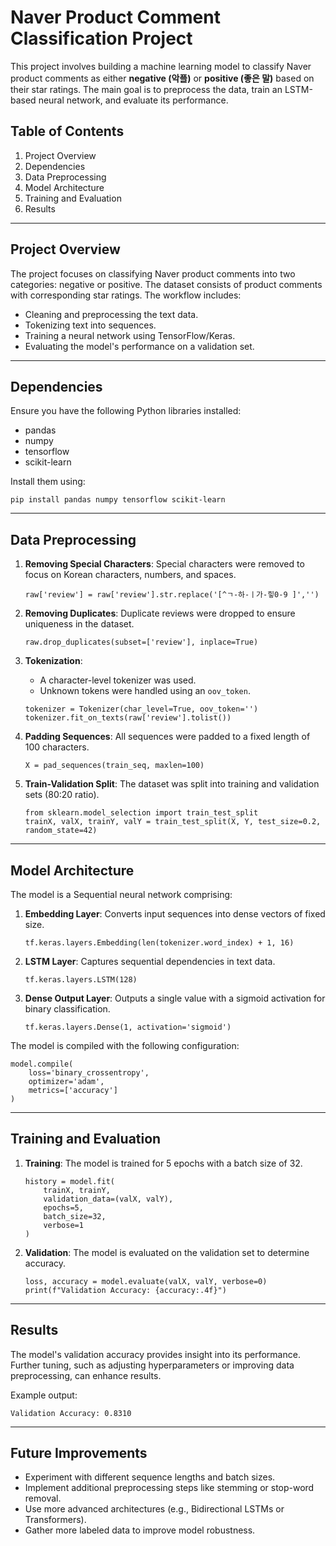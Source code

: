 # Naver Product Comment Classification Project

This project involves building a machine learning model to classify Naver product comments as either **negative (악플)** or **positive (좋은 말)** based on their star ratings. The main goal is to preprocess the data, train an LSTM-based neural network, and evaluate its performance.

## Table of Contents

1. Project Overview
2. Dependencies
3. Data Preprocessing
4. Model Architecture
5. Training and Evaluation
6. Results

---

## Project Overview

The project focuses on classifying Naver product comments into two categories: negative or positive. The dataset consists of product comments with corresponding star ratings. The workflow includes:

- Cleaning and preprocessing the text data.
- Tokenizing text into sequences.
- Training a neural network using TensorFlow/Keras.
- Evaluating the model's performance on a validation set.

---

## Dependencies

Ensure you have the following Python libraries installed:

- pandas
- numpy
- tensorflow
- scikit-learn

Install them using:

```
pip install pandas numpy tensorflow scikit-learn
```

---

## Data Preprocessing

1. **Removing Special Characters**:
Special characters were removed to focus on Korean characters, numbers, and spaces.
    
    ```
    raw['review'] = raw['review'].str.replace('[^ㄱ-하-ㅣ가-힣0-9 ]','')
    ```
    
2. **Removing Duplicates**:
Duplicate reviews were dropped to ensure uniqueness in the dataset.
    
    ```
    raw.drop_duplicates(subset=['review'], inplace=True)
    ```
    
3. **Tokenization**:
    - A character-level tokenizer was used.
    - Unknown tokens were handled using an `oov_token`.
    
    ```
    tokenizer = Tokenizer(char_level=True, oov_token='')
    tokenizer.fit_on_texts(raw['review'].tolist())
    ```
    
4. **Padding Sequences**:
All sequences were padded to a fixed length of 100 characters.
    
    ```
    X = pad_sequences(train_seq, maxlen=100)
    ```
    
5. **Train-Validation Split**:
The dataset was split into training and validation sets (80:20 ratio).
    
    ```
    from sklearn.model_selection import train_test_split
    trainX, valX, trainY, valY = train_test_split(X, Y, test_size=0.2, random_state=42)
    ```
    

---

## Model Architecture

The model is a Sequential neural network comprising:

1. **Embedding Layer**:
Converts input sequences into dense vectors of fixed size.
    
    ```
    tf.keras.layers.Embedding(len(tokenizer.word_index) + 1, 16)
    ```
    
2. **LSTM Layer**:
Captures sequential dependencies in text data.
    
    ```
    tf.keras.layers.LSTM(128)
    ```
    
3. **Dense Output Layer**:
Outputs a single value with a sigmoid activation for binary classification.
    
    ```
    tf.keras.layers.Dense(1, activation='sigmoid')
    ```
    

The model is compiled with the following configuration:

```
model.compile(
    loss='binary_crossentropy',
    optimizer='adam',
    metrics=['accuracy']
)
```

---

## Training and Evaluation

1. **Training**:
The model is trained for 5 epochs with a batch size of 32.
    
    ```
    history = model.fit(
        trainX, trainY,
        validation_data=(valX, valY),
        epochs=5,
        batch_size=32,
        verbose=1
    )
    ```
    
2. **Validation**:
The model is evaluated on the validation set to determine accuracy.
    
    ```
    loss, accuracy = model.evaluate(valX, valY, verbose=0)
    print(f"Validation Accuracy: {accuracy:.4f}")
    ```
    

---

## Results

The model's validation accuracy provides insight into its performance. Further tuning, such as adjusting hyperparameters or improving data preprocessing, can enhance results.

Example output:

```
Validation Accuracy: 0.8310
```

---

## Future Improvements

- Experiment with different sequence lengths and batch sizes.
- Implement additional preprocessing steps like stemming or stop-word removal.
- Use more advanced architectures (e.g., Bidirectional LSTMs or Transformers).
- Gather more labeled data to improve model robustness.
